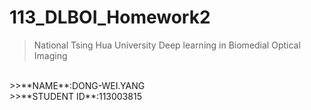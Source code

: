 # 113_DLBOI_Homework2
>National Tsing Hua University
>Deep learning in Biomedial Optical Imaging<br/>
<br/>
>>**NAME**:DONG-WEI.YANG<br/>
>>**STUDENT ID**:113003815
